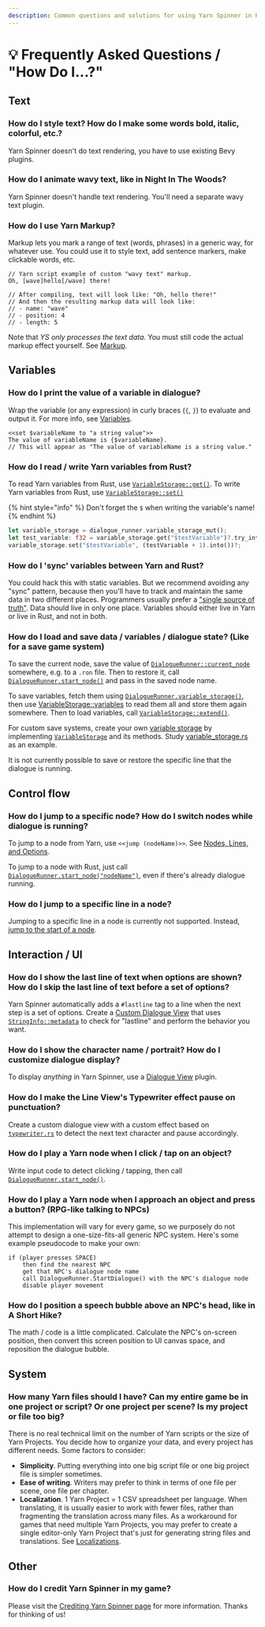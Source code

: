 ```yaml
---
description: Common questions and solutions for using Yarn Spinner in Rust using Bevy.
---
```


# 💡 Frequently Asked Questions / "How Do I...?"

## Text

### How do I style text? How do I make some words bold, italic, colorful, etc.?

Yarn Spinner doesn't do text rendering, you have to use existing Bevy plugins.

### How do I animate wavy text, like in Night In The Woods?

Yarn Spinner doesn't handle text rendering. You'll need a separate wavy text plugin.

### How do I use Yarn Markup?

Markup lets you mark a range of text (words, phrases) in a generic way, for whatever use. You could use it to style text, add sentence markers, make clickable words, etc.

```
// Yarn script example of custom "wavy text" markup.
Oh, [wave]hello[/wave] there!

// After compiling, text will look like: "Oh, hello there!"
// And then the resulting markup data will look like:
// - name: "wave"
// - position: 4
// - length: 5
```

Note that _YS only processes the text data_. You must still code the actual markup effect yourself. See [Markup](../write-yarn-scripts/syntax-basics/markup.md).

## Variables

### How do I print the value of a variable in dialogue?

Wrap the variable (or any expression) in curly braces (`{`, `}`) to evaluate and output it. For more info, see [Variables](../write-yarn-scripts/syntax-basics/logic-and-variables.md).

```
<<set $variableName to "a string value">>
The value of variableName is {$variableName}.
// This will appear as "The value of variableName is a string value."
```

### How do I read / write Yarn variables from Rust?

To read Yarn variables from Rust, use [`VariableStorage::get()`](https://docs.rs/yarnspinner/latest/yarnspinner/prelude/trait.VariableStorage.html#tymethod.get). To write Yarn variables from Rust, use [`VariableStorage::set()`](https://docs.rs/yarnspinner/latest/yarnspinner/prelude/trait.VariableStorage.html#tymethod.set)

{% hint style="info" %}
Don't forget the `$` when writing the variable's name!
{% endhint %}

```rust
let variable_storage = dialogue_runner.variable_storage_mut(); 
let test_variable: f32 = variable_storage.get("$testVariable")?.try_into()?;
variable_storage.set("$testVariable", (testVariable + 1).into())?;
```

### How do I 'sync' variables between Yarn and Rust?

You could hack this with static variables. But we recommend avoiding any "sync" pattern, because then you'll have to track and maintain the same data in two different places. Programmers usually prefer a ["single source of truth"](https://en.wikipedia.org/wiki/Single_source_of_truth). Data should live in only one place. Variables should either live in Yarn or live in Rust, and not in both.

### How do I load and save data / variables / dialogue state? (Like for a save game system)

To save the current node, save the value of [`DialogueRunner::current_node`](https://docs.rs/bevy_yarnspinner/latest/bevy_yarnspinner/prelude/struct.DialogueRunner.html#method.current_node) somewhere, e.g. to a `.ron` file. Then to restore it, call [`DialogueRunner.start_node()`](https://docs.rs/bevy_yarnspinner/latest/bevy_yarnspinner/prelude/struct.DialogueRunner.html#method.start_node) and pass in the saved node name.

To save variables, fetch them using [`DialogueRunner.variable_storage()`](https://docs.rs/bevy_yarnspinner/latest/bevy_yarnspinner/prelude/struct.DialogueRunner.html#method.variable_storage), then use [VariableStorage::variables](https://docs.rs/bevy_yarnspinner/latest/bevy_yarnspinner/prelude/trait.VariableStorage.html#tymethod.variables) to read them all and store them again somewhere. Then to load variables, call [`VariableStorage::extend()`](https://docs.rs/bevy_yarnspinner/latest/bevy_yarnspinner/prelude/trait.VariableStorage.html#tymethod.extend).

For custom save systems, create your own [variable storage](components/variable-storage.md) by implementing [`VariableStorage`](https://docs.rs/bevy_yarnspinner/latest/bevy_yarnspinner/prelude/trait.VariableStorage.html) and its methods. Study [variable\_storage.rs](https://github.com/YarnSpinnerTool/YarnSpinner-Rust/blob/main/crates/runtime/src/variable_storage.rs) as an example.

It is not currently possible to save or restore the specific line that the dialogue is running.

## Control flow

### How do I jump to a specific node? How do I switch nodes while dialogue is running?

To jump to a node from Yarn, use `<<jump (nodeName)>>`. See [Nodes, Lines, and Options](../write-yarn-scripts/syntax-basics/lines-nodes-and-options.md).

To jump to a node with Rust, just call [`DialogueRunner.start_node("nodeName")`](https://docs.rs/bevy_yarnspinner/latest/bevy_yarnspinner/prelude/struct.DialogueRunner.html#method.start_node), even if there's already dialogue running.

### How do I jump to a specific line in a node?

Jumping to a specific line in a node is currently not supported. Instead, [jump to the start of a node](faq.md#how-do-i-jump-to-a-specific-node-how-do-i-switch-nodes-while-dialogue-is-running).

## Interaction / UI

### How do I show the last line of text when options are shown? How do I skip the last line of text before a set of options?

Yarn Spinner automatically adds a `#lastline` tag to a line when the next step is a set of options. Create a [Custom Dialogue View](components/dialogue-views.md) that uses [`StringInfo::metadata`](https://docs.rs/yarnspinner/latest/yarnspinner/prelude/struct.StringInfo.html#structfield.metadata) to check for "lastline" and perform the behavior you want.

### How do I show the character name / portrait? How do I customize dialogue display?

To display _anything_ in Yarn Spinner, use a [Dialogue View](components/dialogue-views.md) plugin.

### How do I make the Line View's Typewriter effect pause on punctuation?

Create a custom dialogue view with a custom effect based on [`typewriter.rs`](https://github.com/YarnSpinnerTool/YarnSpinner-Rust/blob/main/crates/example_dialogue_view/src/typewriter.rs) to detect the next text character and pause accordingly.

### How do I play a Yarn node when I click / tap on an object?

Write input code to detect clicking / tapping, then call [`DialogueRunner.start_node()`](https://docs.rs/bevy_yarnspinner/latest/bevy_yarnspinner/prelude/struct.DialogueRunner.html#method.start_node).

### How do I play a Yarn node when I approach an object and press a button? (RPG-like talking to NPCs)

This implementation will vary for every game, so we purposely do not attempt to design a one-size-fits-all generic NPC system. Here's some example pseudocode to make your own:

```
if (player presses SPACE)
    then find the nearest NPC
    get that NPC's dialogue node name
    call DialogueRunner.StartDialogue() with the NPC's dialogue node
    disable player movement
```

### How do I position a speech bubble above an NPC's head, like in A Short Hike?

The math / code is a little complicated. Calculate the NPC's on-screen position, then convert this screen position to UI canvas space, and reposition the dialogue bubble.

## System

### How many Yarn files should I have? Can my entire game be in one project or script? Or one project per scene? Is my project or file too big?

There is no real technical limit on the number of Yarn scripts or the size of Yarn Projects. You decide how to organize your data, and every project has different needs. Some factors to consider:

* **Simplicity**. Putting everything into one big script file or one big project file is simpler sometimes.
* **Ease of writing**. Writers may prefer to think in terms of one file per scene, one file per chapter.
* **Localization**. 1 Yarn Project = 1 CSV spreadsheet per language. When translating, it is usually easier to work with fewer files, rather than fragmenting the translation across many files. As a workaround for games that need multiple Yarn Projects, you may prefer to create a single editor-only Yarn Project that's just for generating string files and translations. See [Localizations](localisation.md).

## Other

### How do I credit Yarn Spinner in my game?

Please visit the [Crediting Yarn Spinner page](../about/branding.md) for more information. Thanks for thinking of us!
